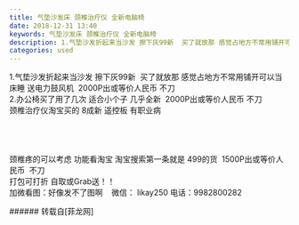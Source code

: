 ```yaml
---
title: 气垫沙发床 颈椎治疗仪 全新电脑椅
date: 2018-12-31 13:40
keywords: 气垫沙发床 颈椎治疗仪 全新电脑椅
description: 1.气垫沙发折起来当沙发 擦下灰99新  买了就放那 感觉占地方不常用铺开可以当床睡 送电力鼓风机  2000P出或等价人民币 不刀2.办公椅买了用了几次 适合小个子 几乎全新  2000P出或等价人民币 不刀颈椎治疗仪淘宝买的 8成新 遥控板 有职业病颈椎疼的可以考虑 功能看淘宝 淘宝搜索第一条就是 499的货  1500P出或等价人民币  不刀打包可打折 自取或Grab送！！加微看图：好像发不了图啊    微信： likay250 电话：9982800282
categories: used
---
```

<td class="t_f" id="postmessage_2595695">

1.气垫沙发折起来当沙发 擦下灰99新  买了就放那 感觉占地方不常用铺开可以当床睡 送电力鼓风机  2000P出或等价人民币 不刀<br/>
2.办公椅买了用了几次 适合小个子 几乎全新  2000P出或等价人民币 不刀<br/>
颈椎治疗仪淘宝买的 8成新 遥控板 有职业病<br/>
<img alt="" border="0" class="zoom" data-cf-modified-b1737ee6fb76675010f6b78c-="" file="http://www.flw.ph/data/appbyme/upload/image/201812/31/8IUAcRcPTDaO.jpg" id="aimg_EF4T9" lazyloadthumb="1" onclick="" onmouseover="" src="http://www.flw.ph/data/appbyme/upload/image/201812/31/8IUAcRcPTDaO.jpg"/><br/>
<br/>
<img alt="" border="0" class="zoom" data-cf-modified-b1737ee6fb76675010f6b78c-="" file="http://www.flw.ph/data/appbyme/upload/image/201812/31/LdsbXqcKMW6j.jpg" id="aimg_TH64I" lazyloadthumb="1" onclick="" onmouseover="" src="http://www.flw.ph/data/appbyme/upload/image/201812/31/LdsbXqcKMW6j.jpg"/><br/>
<br/>
<img alt="" border="0" class="zoom" data-cf-modified-b1737ee6fb76675010f6b78c-="" file="http://www.flw.ph/data/appbyme/upload/image/201812/31/SY5QgbUqr2sR.jpg" id="aimg_OZ7sy" lazyloadthumb="1" onclick="" onmouseover="" src="http://www.flw.ph/data/appbyme/upload/image/201812/31/SY5QgbUqr2sR.jpg"/><br/>
<br/>
<img alt="" border="0" class="zoom" data-cf-modified-b1737ee6fb76675010f6b78c-="" file="http://www.flw.ph/data/appbyme/upload/image/201812/31/rmagNdpzAdBz.jpg" id="aimg_nUYvm" lazyloadthumb="1" onclick="" onmouseover="" src="http://www.flw.ph/data/appbyme/upload/image/201812/31/rmagNdpzAdBz.jpg"/><br/>
<br/>
<img alt="" border="0" class="zoom" data-cf-modified-b1737ee6fb76675010f6b78c-="" file="http://www.flw.ph/data/appbyme/upload/image/201812/31/6MtaMTd54UML.jpg" id="aimg_T4zlF" lazyloadthumb="1" onclick="" onmouseover="" src="http://www.flw.ph/data/appbyme/upload/image/201812/31/6MtaMTd54UML.jpg"/><br/>
颈椎疼的可以考虑 功能看淘宝 淘宝搜索第一条就是 499的货  1500P出或等价人民币  不刀<br/>
打包可打折 自取或Grab送！！<br/>
加微看图：好像发不了图啊    微信： likay250 电话：9982800282<br/>
</td>
###### 转载自[菲龙网]